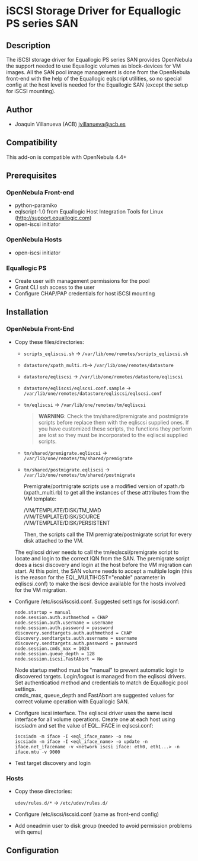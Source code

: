 # iSCSI Storage Driver for Equallogic PS series SAN

## Description

The iSCSI storage driver for Equallogic PS series SAN provides OpenNebula the support needed to use Equallogic volumes as block-devices for VM images. All the SAN pool image management is done from the OpenNebula front-end with the help of the Equallogic eqlscript utilities, so no special config at the host level is needed for the Equallogic SAN (except the setup for iSCSI mounting).

## Author
  * Joaquin Villanueva (ACB) jvillanueva@acb.es

## Compatibility

This add-on is compatible with OpenNebula 4.4+

## Prerequisites

### OpenNebula Front-end

- python-paramiko
- eqlscript-1.0 from Equallogic Host Integration Tools for Linux (http://support.equallogic.com)
- open-iscsi initiator

### OpenNebula Hosts

- open-iscsi initiator

### Equallogic PS

- Create user with management permissions for the pool
- Grant CLI ssh access to the user
- Configure CHAP/PAP credentials for host iSCSI mounting

## Installation

### OpenNebula Front-End

* Copy these files/directories: 

    - `scripts_eqliscsi.sh` -> `/var/lib/one/remotes/scripts_eqliscsi.sh`
    - `datastore/xpath_multi.rb`-> `/var/lib/one/remotes/datastore`
    - `datastore/eqliscsi` -> `/var/lib/one/remotes/datastore/eqliscsi`
    - `datastore/eqliscsi/eqlscsi.conf.sample` -> `/var/lib/one/remotes/datastore/eqliscsi/eqlscsi.conf`
    - `tm/eqliscsi` -> `/var/lib/one/remotes/tm/eqliscsi`
        > **WARNING**: Check the tm/shared/premigrate and postmigrate scripts before replace them with the eqliscsi supplied ones. If you have customized these scripts, the functions they perform are lost so they must be incorporated to the eqliscsi supplied scripts.
    - `tm/shared/premigrate.eqliscsi` -> `/var/lib/one/remotes/tm/shared/premigrate`
    - `tm/shared/postmigrate.eqliscsi` -> `/var/lib/one/remotes/tm/shared/postmigrate`

        Premigrate/portmigrate scripts use a modified version of xpath.rb (xpath_multi.rb) to get all the instances of these atttributes from the VM template:

        /VM/TEMPLATE/DISK/TM_MAD  
        /VM/TEMPLATE/DISK/SOURCE  
        /VM/TEMPLATE/DISK/PERSISTENT  

        Then, the scripts call the TM premigrate/postmigrate script for every disk attached to the VM.

    The eqliscsi driver needs to call the tm/eqlscsi/premigrate script to locate and login to the correct IQN from the SAN. The premigrate script does a iscsi discovery and login at the host before the VM migration can start. At this point, the SAN volume needs to accept a multiple login (this is the reason for the EQL_MULTIHOST="enable" parameter in eqliscsi.conf) to make the iscsi device available for the hosts involved for the VM migration.

- Configure /etc/iscsi/iscsid.conf. Suggested settings for iscsid.conf:

    ```
    node.startup = manual  
    node.session.auth.authmethod = CHAP  
    node.session.auth.username = username  
    node.session.auth.password = password  
    discovery.sendtargets.auth.authmethod = CHAP  
    discovery.sendtargets.auth.username = username  
    discovery.sendtargets.auth.password = password  
    node.session.cmds_max = 1024  
    node.session.queue_depth = 128  
    node.session.iscsi.FastAbort = No
    ```

    Node startup method must be "manual" to prevent automatic login to discovered targets. Login/logout is managed from the eqliscsi drivers.  
Set authenticatiod method and credentials to match de Equallogic pool settings.  
cmds_max, queue_depth and FastAbort are suggested values for correct volume operation with Equallogic SAN.  

- Configure iscsi interface. The eqliscsi driver uses the same iscsi interface for all volume operations. Create one at each host using iscsiadm and set the value of EQL_IFACE in eqlscsi.conf:

    ```
    iscsiadm -m iface -I <eql_iface_name> -o new  
    iscsiadm -m iface -I <eql_iface_name> -o update -n iface.net_ifacename -v <network iscsi iface: eth0, eth1...> -n iface.mtu -v 9000
    ```

- Test target discovery and login


### Hosts

- Copy these directories: 

    `udev/rules.d/*` -> `/etc/udev/rules.d/`

- Configure /etc/iscsi/iscsid.conf (same as front-end config)

- Add oneadmin user to disk group (needed to avoid permission problems with qemu)

## Configuration

